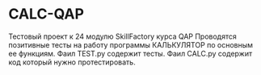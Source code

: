 # CALC-QAP

Тестовый проект к 24 модулю SkillFactory курса QAP
Проводятся позитивные тесты на работу программы КАЛЬКУЛЯТОР по основным ее функциям.
Фаил TEST.py содержит тесты.
Фаил CALC.py содержит код который нужно протестировать.
